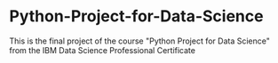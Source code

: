 # Python-Project-for-Data-Science
This is the final project of the course "Python Project for Data Science" from the IBM Data Science Professional Certificate
